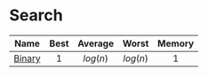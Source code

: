 # Search

| Name | Best | Average | Worst | Memory |
|:----:|:----:|:-------:|:-----:| :----: |
| [Binary](binary) | $1$ | $log(n)$ | $log(n)$ | $1$ |
